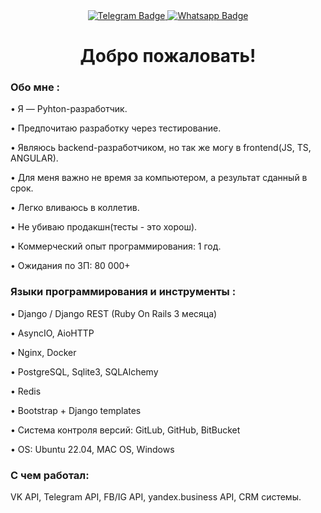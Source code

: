 <div id="badges" align="center">
  <a href="https://t.me/deadanddiefox">
    <img src="https://img.shields.io/badge/Telegram-blue?style=for-the-badge&logo=telegram&logoColor=white" alt="Telegram Badge"/>
  </a>
  <a href="https://wa.me/79533833359">
    <img src="https://img.shields.io/badge/Whatsapp-green?style=for-the-badge&logo=whatsapp&logoColor=white" alt="Whatsapp Badge"/>
  </a>
</div>

<div align="center">
   <h1>
    Добро пожаловать!
   </h1>
</div>


### Обо мне :


• Я — Pyhton-разработчик.

• Предпочитаю разработку через тестирование.

• Являюсь backend-разработчиком, но так же могу в frontend(JS, TS, ANGULAR).

• Для меня важно не время за компьютером, а результат сданный в срок.

• Легко вливаюсь в коллетив.

• Не убиваю продакшн(тесты - это хорош).

• Коммерческий опыт программирования: 1 год.

• Ожидания по ЗП: 80 000+


### Языки программирования и инструменты :


• Django / Django REST (Ruby On Rails 3 месяца)

• AsyncIO, AioHTTP

• Nginx, Docker

• PostgreSQL, Sqlite3, SQLAlchemy

• Redis

• Bootstrap + Django templates


• Система контроля версий: GitLub, GitHub, BitBucket

• OS: Ubuntu 22.04, MAC OS, Windows


### С чем работал:

VK API, Telegram API, FB/IG API, yandex.business API, CRM системы.
